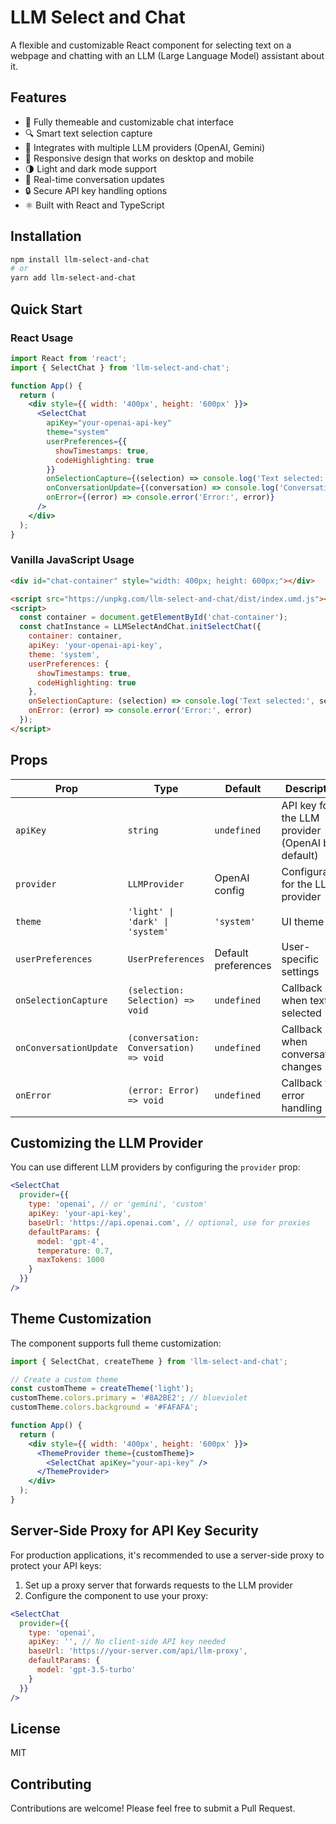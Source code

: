 # LLM Select and Chat

A flexible and customizable React component for selecting text on a webpage and chatting with an LLM (Large Language Model) assistant about it.

## Features

- 🎨 Fully themeable and customizable chat interface
- 🔍 Smart text selection capture
- 🤖 Integrates with multiple LLM providers (OpenAI, Gemini)
- 📱 Responsive design that works on desktop and mobile
- 🌗 Light and dark mode support
- 🔄 Real-time conversation updates
- 🔒 Secure API key handling options
- ⚛️ Built with React and TypeScript

## Installation

```bash
npm install llm-select-and-chat
# or
yarn add llm-select-and-chat
```

## Quick Start

### React Usage

```jsx
import React from 'react';
import { SelectChat } from 'llm-select-and-chat';

function App() {
  return (
    <div style={{ width: '400px', height: '600px' }}>
      <SelectChat
        apiKey="your-openai-api-key"
        theme="system"
        userPreferences={{
          showTimestamps: true,
          codeHighlighting: true
        }}
        onSelectionCapture={(selection) => console.log('Text selected:', selection)}
        onConversationUpdate={(conversation) => console.log('Conversation updated:', conversation)}
        onError={(error) => console.error('Error:', error)}
      />
    </div>
  );
}
```

### Vanilla JavaScript Usage

```html
<div id="chat-container" style="width: 400px; height: 600px;"></div>

<script src="https://unpkg.com/llm-select-and-chat/dist/index.umd.js"></script>
<script>
  const container = document.getElementById('chat-container');
  const chatInstance = LLMSelectAndChat.initSelectChat({
    container: container,
    apiKey: 'your-openai-api-key',
    theme: 'system',
    userPreferences: {
      showTimestamps: true,
      codeHighlighting: true
    },
    onSelectionCapture: (selection) => console.log('Text selected:', selection),
    onError: (error) => console.error('Error:', error)
  });
</script>
```

## Props

| Prop | Type | Default | Description |
|------|------|---------|-------------|
| `apiKey` | `string` | `undefined` | API key for the LLM provider (OpenAI by default) |
| `provider` | `LLMProvider` | OpenAI config | Configuration for the LLM provider |
| `theme` | `'light' \| 'dark' \| 'system'` | `'system'` | UI theme |
| `userPreferences` | `UserPreferences` | Default preferences | User-specific settings |
| `onSelectionCapture` | `(selection: Selection) => void` | `undefined` | Callback when text is selected |
| `onConversationUpdate` | `(conversation: Conversation) => void` | `undefined` | Callback when conversation changes |
| `onError` | `(error: Error) => void` | `undefined` | Callback for error handling |

## Customizing the LLM Provider

You can use different LLM providers by configuring the `provider` prop:

```jsx
<SelectChat
  provider={{
    type: 'openai', // or 'gemini', 'custom'
    apiKey: 'your-api-key',
    baseUrl: 'https://api.openai.com', // optional, use for proxies
    defaultParams: {
      model: 'gpt-4',
      temperature: 0.7,
      maxTokens: 1000
    }
  }}
/>
```

## Theme Customization

The component supports full theme customization:

```jsx
import { SelectChat, createTheme } from 'llm-select-and-chat';

// Create a custom theme
const customTheme = createTheme('light');
customTheme.colors.primary = '#8A2BE2'; // blueviolet
customTheme.colors.background = '#FAFAFA';

function App() {
  return (
    <div style={{ width: '400px', height: '600px' }}>
      <ThemeProvider theme={customTheme}>
        <SelectChat apiKey="your-api-key" />
      </ThemeProvider>
    </div>
  );
}
```

## Server-Side Proxy for API Key Security

For production applications, it's recommended to use a server-side proxy to protect your API keys:

1. Set up a proxy server that forwards requests to the LLM provider
2. Configure the component to use your proxy:

```jsx
<SelectChat
  provider={{
    type: 'openai',
    apiKey: '', // No client-side API key needed
    baseUrl: 'https://your-server.com/api/llm-proxy',
    defaultParams: {
      model: 'gpt-3.5-turbo'
    }
  }}
/>
```

## License

MIT

## Contributing

Contributions are welcome! Please feel free to submit a Pull Request.
